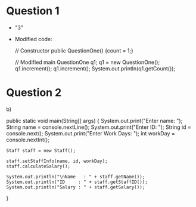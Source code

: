 # Question 1

- "3"
- Modified code:

  // Constructor
  public QuestionOne() {count = 1;}
  
  // Modified main
  QuestionOne q1;
  q1 = new QuestionOne();
  q1.increment();
  q1.increment();
  System.out.println(q1.getCount());

# Question 2

b)

public static void main(String[] args)
{
    System.out.print("Enter name: ");
    String name = console.nextLine();
    System.out.print("Enter ID: ");
    String id = console.next();
    System.out.print("Enter Work Days: ");
    int workDay = console.nextInt();
    
    Staff staff = new Staff();
    
    staff.setStaffInfo(name, id, workDay);
    staff.calculateSalary();
    
    System.out.println("\nName   : " + staff.getName());
    System.out.println("ID     : " + staff.getStaffID());
    System.out.println("Salary : " + staff.getSalary());
}